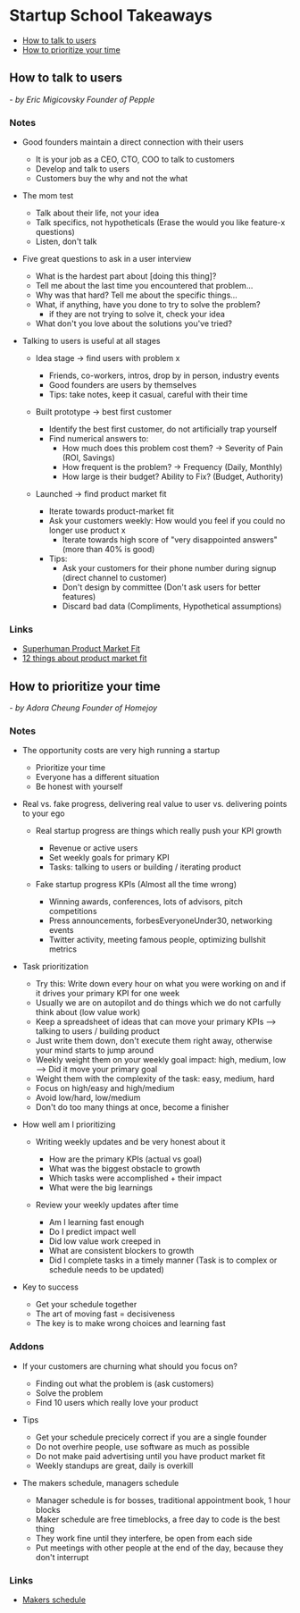 # Startup School Takeaways

- [How to talk to users](#how-to-talk-to-users)
- [How to prioritize your time](#how-to-prioritize-your-time)

## How to talk to users

 *- by Eric Migicovsky Founder of Pepple*

### Notes

- Good founders maintain a direct connection with their users
  - It is your job as a CEO, CTO, COO to talk to customers
  - Develop and talk to users
  - Customers buy the why and not the what

- The mom test
  - Talk about their life, not your idea
  - Talk specifics, not hypotheticals (Erase the would you like feature-x questions)
  - Listen, don't talk

- Five great questions to ask in a user interview
  - What is the hardest part about [doing this thing]?
  - Tell me about the last time you encountered that problem...
  - Why was that hard? Tell me about the specific things...
  - What, if anything, have you done to try to solve the problem? 
    - if they are not trying to solve it, check your idea
  - What don't you love about the solutions you've tried?

- Talking to users is useful at all stages
  - Idea stage &rarr; find users with problem x
    - Friends, co-workers, intros, drop by in person, industry events
    - Good founders are users by themselves
    - Tips: take notes, keep it casual, careful with their time

  - Built prototype &rarr; best first customer
    - Identify the best first customer, do not artificially trap yourself
    - Find numerical answers to:
      - How much does this problem cost them? &rarr; Severity of Pain (ROI, Savings)
      - How frequent is the problem? &rarr; Frequency (Daily, Monthly)
      - How large is their budget? Ability to Fix? (Budget, Authority)

  - Launched &rarr; find product market fit
    - Iterate towards product-market fit
    - Ask your customers weekly: How would you feel if you could no longer use product x
      - Iterate towards high score of "very disappointed answers" (more than 40% is good)
    - Tips:
      - Ask your customers for their phone number during signup (direct channel to customer)
      - Don't design by committee (Don't ask users for better features)
      - Discard bad data (Compliments, Hypothetical assumptions)

### Links
 - [Superhuman Product Market Fit](https://firstround.com/review/how-superhuman-built-an-engine-to-find-product-market-fit/)
 - [12 things about product market fit](https://a16z.com/2017/02/18/12-things-about-product-market-fit/)


## How to prioritize your time

*- by Adora Cheung Founder of Homejoy*

### Notes

- The opportunity costs are very high running a startup
  - Prioritize your time
  - Everyone has a different situation
  - Be honest with yourself

- Real vs. fake progress, delivering real value to user vs. delivering points to your ego

  - Real startup progress are things which really push your KPI growth
    - Revenue or active users
    - Set weekly goals for primary KPI
    - Tasks: talking to users or building / iterating product

  - Fake startup progress KPIs (Almost all the time wrong)
    - Winning awards, conferences, lots of advisors, pitch competitions
    - Press announcements, forbesEveryoneUnder30, networking events
    - Twitter activity, meeting famous people, optimizing bullshit metrics

 - Task prioritization
   - Try this: Write down every hour on what you were working on and if it drives your primary KPI for one week
   - Usually we are on autopilot and do things which we do not carfully think about (low value work)
   - Keep a spreadsheet of ideas that can move your primary KPIs --> talking to users / building product
   - Just write them down, don't execute them right away, otherwise your mind starts to jump around
   - Weekly weight them on your weekly goal impact: high, medium, low --> Did it move your primary goal
   - Weight them with the complexity of the task: easy, medium, hard
   - Focus on high/easy and high/medium
   - Avoid low/hard, low/medium
   - Don't do too many things at once, become a finisher

- How well am I prioritizing

  - Writing weekly updates and be very honest about it
    - How are the primary KPIs (actual vs goal)
    - What was the biggest obstacle to growth
    - Which tasks were accomplished + their impact
    - What were the big learnings

  - Review your weekly updates after time
    - Am I learning fast enough
    - Do I predict impact well
    - Did low value work creeped in
    - What are consistent blockers to growth
    - Did I complete tasks in a timely manner (Task is to complex or schedule needs to be updated)

- Key to success
  - Get your schedule together
  - The art of moving fast = decisiveness
  - The key is to make wrong choices and learning fast

### Addons

  - If your customers are churning what should you focus on?
    - Finding out what the problem is (ask customers)
    - Solve the problem
    - Find 10 users which really love your product

  - Tips
    - Get your schedule precicely correct if you are a single founder
    - Do not overhire people, use software as much as possible
    - Do not make paid advertising until you have product market fit
    - Weekly standups are great, daily is overkill

  - The makers schedule, managers schedule
    - Manager schedule is for bosses, traditional appointment book, 1 hour blocks
    - Maker schedule are free timeblocks, a free day to code is the best thing
    - They work fine until they interfere, be open from each side
    - Put meetings with other people at the end of the day, because they don't interrupt

  ### Links

  - [Makers schedule](http://www.paulgraham.com/makersschedule.html)
